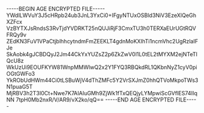 -----BEGIN AGE ENCRYPTED FILE-----
YWdlLWVuY3J5cHRpb24ub3JnL3YxCi0+IFgyNTUxOSBld3NiV3EzeXlQeGhXZFcx
VzBYTXJsRndsS3RvTjdYVDRKT25nQUJiRjF3CmxTU3h0TERXaEUrUGtRQVFRQy9v
ZEdKN3FuV1VPaCtjblhhcytndmFmZEEKLT4gdnMoKXIhTi1ncmVhc2UgRzlaIFJe
SkAobk4gJCBDQyJ2Jm44CkYxYUZsZ2p6ZkZwV0l1L0tEL2tMYXM2ejNTeTlQcU8z
WkUzUi9EOUFKYW81WnpMMWlwQ2x2Y1FYQ3RBQkdRL1QKbnNyZ1cyV0piOGtGWFo3
YkRObUdHWm44Ci0tLSBuWjV4dThZMFc5Y2VrSXJmZ0hhQTVoMkpoTWs3N1puaG5T
MjRBV3h2T3I0Ct+Nwe7K7AIAIuGMh9ZjWk1fTxQEQjyLYMpwiScGVflES74IIqNN
7tpH0Mb2nxR/V/AR9/vX2ko/qQ==
-----END AGE ENCRYPTED FILE-----
